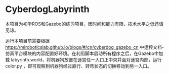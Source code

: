 # CyberdogLabyrinth
本项目为初学ROS和Gazebo的练习项目，因时间和能力有限，技术水平之低还请见谅。

运行本项目前需要根据 https://miroboticslab.github.io/blogs/#/cn/cyberdog_gazebo_cn 中运控文档-仿真平台模块的内容配置好环境。在利用脚本启动所有程序之后，在Gazebo中加载 labyrinth.world，将机器狗放置在迷宫任一入口正中央并面对迷宫内部，运行 color.py ，即可观察到机器狗经过直行、转弯状态的切换移动到另一入口。

